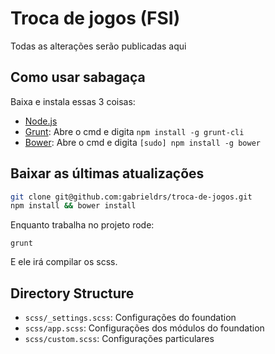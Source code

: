 # Troca de jogos (FSI)

Todas as alterações serão publicadas aqui

## Como usar sabagaça

Baixa e instala essas 3 coisas:

  * [Node.js](http://nodejs.org)
  * [Grunt](http://gruntjs.com/):
   Abre o cmd e digita `npm install -g grunt-cli`
  * [Bower](http://bower.io): 
   Abre o cmd e digita `[sudo] npm install -g bower`

## Baixar as últimas atualizações

```bash
git clone git@github.com:gabrieldrs/troca-de-jogos.git
npm install && bower install
```

Enquanto trabalha no projeto rode:

`grunt`

E ele irá compilar os scss.

## Directory Structure

  * `scss/_settings.scss`: Configurações do foundation
  * `scss/app.scss`: Configurações dos módulos do foundation
  * `scss/custom.scss`: Configurações particulares
